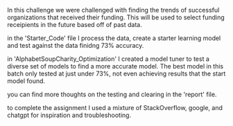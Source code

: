 In this challenge we were challenged with finding the trends of successful organizations that received their funding. This will be used to select funding receipients in the future based off of past data.

in the 'Starter_Code' file I process the data, create a starter learning model and test against the data finidng 73% accuracy.

in 'AlphabetSoupCharity_Optimization' I created a model tuner to test a diverse set of models to find a more accurate model. The best model in this batch only tested at just under 73%, not even achieving results that the start model found.

you can find more thoughts on the testing and clearing in the 'report' file.

to complete the assignment I used a mixture of StackOverflow, google, and chatgpt for inspiration and troubleshooting. 